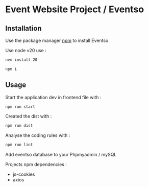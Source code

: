 # Event Website Project / Eventso

## Installation

Use the package manager [npm](https://www.npmjs.com/) to install Eventso.

Use node v20 use :
```bash
nvm install 20
```

```bash
npm i
```

## Usage

Start the application dev in frontend file with :

```bash
npm run start
```

Created the dist with :

```bash
npm run dist
```

Analyse the coding rules with :

```bash
npm run lint
```

Add eventso database to your Phpmyadmin / mySQL

Projects npm dependencies :
- js-cookies
- axios
